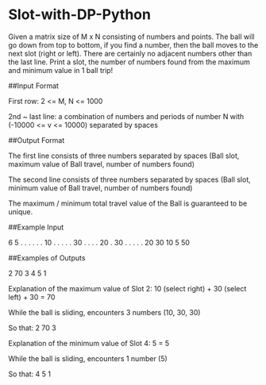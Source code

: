 # Slot-with-DP-Python
Given a matrix size of M x N consisting of numbers and points. The ball will go down from top to bottom, if you find a number, then the ball moves to the next slot (right or left). There are certainly no adjacent numbers other than the last line. Print a slot, the number of numbers found from the maximum and minimum value in 1 ball trip!

##Input Format

First row: 2 <= M, N <= 1000

2nd ~ last line: a combination of numbers and periods of number N with (-10000 <= v <= 10000) separated by spaces


##Output Format

The first line consists of three numbers separated by spaces (Ball slot, maximum value of Ball travel, number of numbers found)

The second line consists of three numbers separated by spaces (Ball slot, minimum value of Ball travel, number of numbers found)

The maximum / minimum total travel value of the Ball is guaranteed to be unique.

##Example Input

6 5
. . . . .
. 10 . . .
. . 30 . .
. . 20 . 30
. . . . .
20 30 10 5 50

##Examples of Outputs

2 70 3
4 5 1

Explanation of the maximum value of
Slot 2: 10 (select right) + 30 (select left) + 30 = 70

While the ball is sliding, encounters 3 numbers (10, 30, 30)

So that: 2 70 3


Explanation of the minimum value of
Slot 4: 5 = 5

While the ball is sliding, encounters 1 number (5)

So that: 4 5 1
